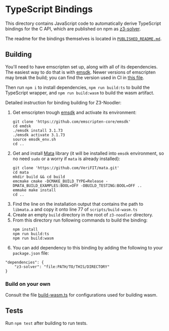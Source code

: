 # TypeScript Bindings

This directory contains JavaScript code to automatically derive TypeScript bindings for the C API, which are published on npm as [z3-solver](https://www.npmjs.com/package/z3-solver).

The readme for the bindings themselves is located in [`PUBLISHED_README.md`](./PUBLISHED_README.md).


## Building

You'll need to have emscripten set up, along with all of its dependencies. The easiest way to do that is with [emsdk](https://github.com/emscripten-core/emsdk). Newer versions of emscripten may break the build; you can find the version used in CI in [this file](https://github.com/Z3Prover/z3/blob/master/.github/workflows/wasm.yml#L13).

Then run `npm i` to install dependencies, `npm run build:ts` to build the TypeScript wrapper, and `npm run build:wasm` to build the wasm artifact.

Detailed instruction for binding building for Z3-Noodler:
1) Get emscripten trough [emsdk](https://github.com/emscripten-core/emsdk) and activate its environment:
    ```shell
    git clone 'https://github.com/emscripten-core/emsdk'
    cd emdsk
    ./emsdk install 3.1.73
    ./emsdk activate 3.1.73
    source emsdk_env.sh
    cd ..
    ```
2) Get and install [Mata](https://github.com/VeriFIT/mata/) library (it will be installed into `emsdk` environment, so no need `sudo` or a worry if `mata` is already installed):
    ```shell
    git clone 'https://github.com/VeriFIT/mata.git'
    cd mata
    mkdir build && cd build
    emcmake cmake -DCMAKE_BUILD_TYPE=Release -DMATA_BUILD_EXAMPLES:BOOL=OFF -DBUILD_TESTING:BOOL=OFF ..
    emmake make install
    cd ..
    ```
3) Find the line on the installation output that contains the path to `libmata.a` and copy it onto line 77 of `scripts/build-wasm.ts`
4) Create an empty `build` directory in the root of `z3-noodler` directory.
5) From this directory run following commands to build the binding:
    ```shell
    npm install
    npm run build:ts
    npm run build:wasm
    ```
6) You can add dependency to this binding by adding the following to your `package.json` file:
```
"dependencies": {
    "z3-solver": "file:PATH/TO/THIS/DIRECTORY"
}
```

### Build on your own

Consult the file [build-wasm.ts](https://github.com/Z3Prover/z3/blob/master/src/api/js/scripts/build-wasm.ts) for configurations used for building wasm.

## Tests

Run `npm test` after building to run tests.
